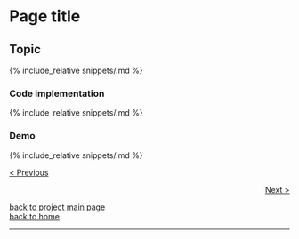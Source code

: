 # Page title
## Topic
{% include_relative snippets/.md %}

### Code implementation
{% include_relative snippets/.md %}

### Demo
{% include_relative snippets/.md %}


[< Previous](./previous.md)

<div style="text-align: right">
<a href="https://matt-a-bennett.github.io/numpy_from_scratch/next.html">Next ></a>
</div>

[back to project main page](./numpy_from_scratch.md)\
[back to home](../index.md)

---
<script src="https://utteranc.es/client.js"
        repo="Matt-A-Bennett/Matt-A-Bennett.github.io"
        issue-term="https://matt-a-bennett.github.io/numpy_from_scratch/this_file_name.html"
        theme="github-light"
        crossorigin="anonymous"
        async>
</script>

